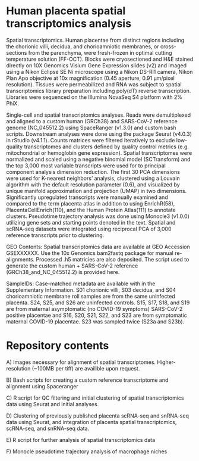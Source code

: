 # Human placenta spatial transcriptomics analysis

Spatial transcriptomics. Human placentae from distinct regions including the chorionic villi, decidua, and chorioamniotic membranes, or cross-sections from the parenchyma, were fresh-frozen in optimal cutting temperature solution (FF-OCT). Blocks were cryosectioned and H&E stained directly on 10X Genomics Visium Gene Expression slides (v2) and imaged using a Nikon Eclipse SE Ni microscope using a Nikon DS-Ri1 camera, Nikon Plan Apo objective at 10x magnification (0.45 aperture, 0.91 μm/pixel resolution). Tissues were permeabilized and RNA was subject to spatial transcriptomics library preparation including poly(dT) reverse transcription. Libraries were sequenced on the Illumina NovaSeq S4 platform with 2% PhiX. 
	
Single-cell and spatial transcriptomics analyses. Reads were demultiplexed and aligned to a custom human (GRCh38) and SARS-CoV-2 reference genome (NC_045512.2) using SpaceRanger (v1.3.0) and custom bash scripts. Downstream analyses were done using the package Seurat (v4.0.3) in rStudio (v4.1.1). Counts matrices were filtered iteratively to exclude low-quality transcriptomes and clusters defined by quality control metrics (e.g. mitochondrial or hemoglobin gene expression). Spatial transcriptomes were normalized and scaled using a negative binomial model (SCTransform) and the top 3,000 most variable transcripts were used for to principal component analysis dimension reduction. The first 30 PCA dimensions were used for K-nearest neighbors’ analysis, clustered using a Louvain algorithm with the default resolution parameter (0.6), and visualized by unique manifold approximation and projection (UMAP) in two dimensions. Significantly upregulated transcripts were manually examined and compared to the term placenta atlas in addition to using EnrichR(58), PlacentaCellEnrich(110), and the Human Protein Atlas(111) to annotate clusters. Pseudotime trajectory analysis was done using Monocle3 (v1.0.0) utilizing gene sets and starting points denoted in the text. Spatial and scRNA-seq datasets were integrated using reciprocal PCA of 3,000 reference transcripts prior to clustering.

GEO Contents: Spatial transcriptomics data are available at GEO Accession GSEXXXXXX. Use the 10x Genomics bam2fastq package for manual re-alignments. Processed .h5 matricies are also deposited. The script used to generate the custom human + SARS-CoV-2 reference (GRCh38_and_NC_045512.2) is provided here.

SampleIDs: Case-matched metadata are available with in the Supplementary Information. S01 chorionic villi, S03 decidua, and S04 chorioamniotic membrane roll samples are from the same uninfected placenta. S24, S25, and S26 are uninfected controls. S15, S17, S18, and S19 are from maternal asymptomatic (no COVID-19 symptoms) SARS-CoV-2 positive placentae and S16, S20, S21, S22, and S23 are from symptomatic maternal COVID-19 placentae. S23 was sampled twice (S23a and S23b).

# Repository contents
A) Images necessary for alignment of spatial transcriptomes. Higher-resolution (~100MB per tiff) are availible upon request.

B) Bash scripts for creating a custom reference transcriptome and alignment using Spaceranger

C) R script for QC filtering and initial clustering of spatial transcriptomics data using Seurat and initial analyses.

D) Clustering of previously published placenta scRNA-seq and snRNA-seq data using Seurat, and integration of placenta spatial transcriptomics, scRNA-seq, and snRNA-seq data.

E) R script for further analysis of spatial transcriptomics data

F) Monocle pseudotime trajectory analysis of macrophage niches
